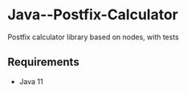 # Java--Postfix-Calculator
Postfix calculator library based on nodes, with tests

## Requirements

- Java 11
